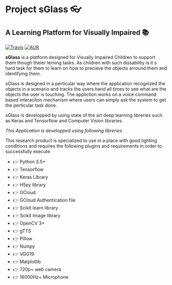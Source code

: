 # Project sGlass :eyeglasses:
## A Learning Platform for Visually Impaired :books:
[![Travis](https://img.shields.io/travis/rust-lang/rust.svg)]() [![AUR](https://img.shields.io/aur/license/yaourt.svg)]()

**sGlass** is a platform designed for Visually Impaired Children to support them though theier lerning tasks.
As children with such dissability is it s hard task for them to learn on how to precieve the objects arround them
and identifying them. 

sGlass is designed in a perticular way where the application recognized the objects in a scenario and tracks the 
users hand all times to see what are the objects the user is touching. The appliction works on a voice command based
interaciton mechanism where users can simply ask the system to get the perticular task done.

sGlass is developped by using state of the art deep learning libreries such as Keras and Tensorflow and Computer Vision
libraries.

_This Application is developped using following libreries_

This research product is specialized to use in a place with good lighting conditions and requires the following plugins and requirements in order to successfully execute.

- :point_right: Python 3.5+
- :point_right: Tensorflow
- :point_right: Keras Library
- :point_right: H5py library
- :point_right: GCloud
- :point_right: GCloud Authentication file
- :point_right: Scikit learn library
- :point_right: Scikit Image library
- :point_right: OpenCV 3+
- :point_right: gTTS
- :point_right: Pillow
- :point_right: Numpy
- :point_right: VGG19
- :point_right: Matplotlib
- :point_right: 720p+ web camera
- :point_right: 16000Hz+ Microphone

